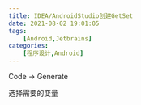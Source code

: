 ```yaml
---
title: IDEA/AndroidStudio创建GetSet
date: 2021-08-02 19:01:05
tags: 
    [Android,Jetbrains] 
categories: 
    [程序设计,Android]
---
```


Code -> Generate 

选择需要的变量